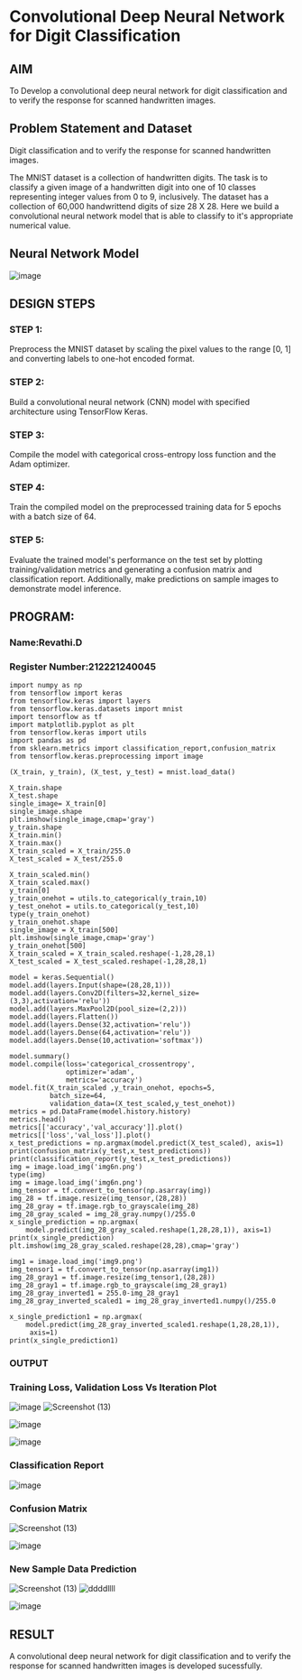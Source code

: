 # Convolutional Deep Neural Network for Digit Classification

## AIM

To Develop a convolutional deep neural network for digit classification and to verify the response for scanned handwritten images.

## Problem Statement and Dataset
Digit classification and to verify the response for scanned handwritten images.

The MNIST dataset is a collection of handwritten digits. The task is to classify a given image of a handwritten digit into one of 10 classes representing integer values from 0 to 9, inclusively. The dataset has a collection of 60,000 handwrittend digits of size 28 X 28. Here we build a convolutional neural network model that is able to classify to it's appropriate numerical value.


## Neural Network Model

![image](https://github.com/Revathi-Dayalan/mnist-classification/assets/96000574/a79877ab-19fc-4b5d-944d-20a730cc9bfc)


## DESIGN STEPS

### STEP 1:
Preprocess the MNIST dataset by scaling the pixel values to the range [0, 1] and converting labels to one-hot encoded format.

### STEP 2:
Build a convolutional neural network (CNN) model with specified architecture using TensorFlow Keras.

### STEP 3:
Compile the model with categorical cross-entropy loss function and the Adam optimizer.

### STEP 4:
Train the compiled model on the preprocessed training data for 5 epochs with a batch size of 64.

### STEP 5:
Evaluate the trained model's performance on the test set by plotting training/validation metrics and generating a confusion matrix and classification report. Additionally, make predictions on sample images to demonstrate model inference.


## PROGRAM:
### Name:Revathi.D
### Register Number:212221240045
~~~
import numpy as np
from tensorflow import keras
from tensorflow.keras import layers
from tensorflow.keras.datasets import mnist
import tensorflow as tf
import matplotlib.pyplot as plt
from tensorflow.keras import utils
import pandas as pd
from sklearn.metrics import classification_report,confusion_matrix
from tensorflow.keras.preprocessing import image

(X_train, y_train), (X_test, y_test) = mnist.load_data()

X_train.shape
X_test.shape
single_image= X_train[0]
single_image.shape
plt.imshow(single_image,cmap='gray')
y_train.shape
X_train.min()
X_train.max()
X_train_scaled = X_train/255.0
X_test_scaled = X_test/255.0

X_train_scaled.min()
X_train_scaled.max()
y_train[0]
y_train_onehot = utils.to_categorical(y_train,10)
y_test_onehot = utils.to_categorical(y_test,10)
type(y_train_onehot)
y_train_onehot.shape
single_image = X_train[500]
plt.imshow(single_image,cmap='gray')
y_train_onehot[500]
X_train_scaled = X_train_scaled.reshape(-1,28,28,1)
X_test_scaled = X_test_scaled.reshape(-1,28,28,1)

model = keras.Sequential()
model.add(layers.Input(shape=(28,28,1)))
model.add(layers.Conv2D(filters=32,kernel_size=(3,3),activation='relu'))
model.add(layers.MaxPool2D(pool_size=(2,2)))
model.add(layers.Flatten())
model.add(layers.Dense(32,activation='relu'))
model.add(layers.Dense(64,activation='relu'))
model.add(layers.Dense(10,activation='softmax'))

model.summary()
model.compile(loss='categorical_crossentropy',
              optimizer='adam',
              metrics='accuracy')
model.fit(X_train_scaled ,y_train_onehot, epochs=5,
          batch_size=64,
          validation_data=(X_test_scaled,y_test_onehot))
metrics = pd.DataFrame(model.history.history)
metrics.head()
metrics[['accuracy','val_accuracy']].plot()
metrics[['loss','val_loss']].plot()
x_test_predictions = np.argmax(model.predict(X_test_scaled), axis=1)
print(confusion_matrix(y_test,x_test_predictions))
print(classification_report(y_test,x_test_predictions))
img = image.load_img('img6n.png')
type(img)
img = image.load_img('img6n.png')
img_tensor = tf.convert_to_tensor(np.asarray(img))
img_28 = tf.image.resize(img_tensor,(28,28))
img_28_gray = tf.image.rgb_to_grayscale(img_28)
img_28_gray_scaled = img_28_gray.numpy()/255.0
x_single_prediction = np.argmax(
    model.predict(img_28_gray_scaled.reshape(1,28,28,1)), axis=1)
print(x_single_prediction)
plt.imshow(img_28_gray_scaled.reshape(28,28),cmap='gray')

img1 = image.load_img('img9.png')
img_tensor1 = tf.convert_to_tensor(np.asarray(img1))
img_28_gray1 = tf.image.resize(img_tensor1,(28,28))
img_28_gray1 = tf.image.rgb_to_grayscale(img_28_gray1)
img_28_gray_inverted1 = 255.0-img_28_gray1
img_28_gray_inverted_scaled1 = img_28_gray_inverted1.numpy()/255.0

x_single_prediction1 = np.argmax(
    model.predict(img_28_gray_inverted_scaled1.reshape(1,28,28,1)),
     axis=1)
print(x_single_prediction1)
~~~
### OUTPUT
### Training Loss, Validation Loss Vs Iteration Plot
![image](https://github.com/Revathi-Dayalan/mnist-classification/assets/96000574/cffba715-d071-49e8-8b99-0a3ffc20ddbc)
![Screenshot (13)](https://github.com/Revathi-Dayalan/mnist-classification/assets/96000574/215f02f2-2182-4673-af0f-9b016a12da1c)

![image](https://github.com/Revathi-Dayalan/mnist-classification/assets/96000574/02e1ebe2-0ed4-4f27-b435-b73579674581)

![image](https://github.com/Revathi-Dayalan/mnist-classification/assets/96000574/008f1f36-522c-4aa0-be0a-ab85480ad0b8)


### Classification Report

![image](https://github.com/Revathi-Dayalan/mnist-classification/assets/96000574/4d227ac6-307d-42c8-9508-adea529bccea)


### Confusion Matrix
![Screenshot (13)](https://github.com/Revathi-Dayalan/mnist-classification/assets/96000574/463046c5-bc87-4dcd-8c62-8eac45192e62)

![image](https://github.com/Revathi-Dayalan/mnist-classification/assets/96000574/579b1542-928d-4489-8da5-d1000bb8af96)


### New Sample Data Prediction
![Screenshot (13)](https://github.com/Revathi-Dayalan/mnist-classification/assets/96000574/0b376051-945f-4a41-ab1f-d84884fe73f7)
![ddddllll](https://github.com/Revathi-Dayalan/mnist-classification/assets/96000574/505286eb-23c5-4039-ba8c-09e9582b21c8)

![image](https://github.com/Revathi-Dayalan/mnist-classification/assets/96000574/0afccb00-691a-4a63-ae97-706cae55c282)


## RESULT
A convolutional deep neural network for digit classification and to verify the response for scanned handwritten images is developed sucessfully.


